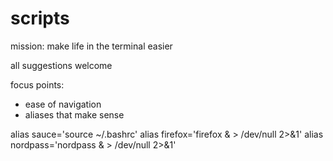 # scripts

mission: make life in the terminal easier


all suggestions welcome

focus points:
  - ease of navigation
  - aliases that make sense

alias sauce='source ~/.bashrc'
alias firefox='firefox & > /dev/null 2>&1'
alias nordpass='nordpass & > /dev/null 2>&1'

